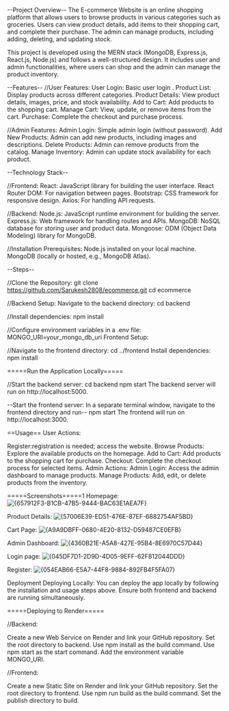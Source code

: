 --Project Overview--
The E-commerce Website is an online shopping platform that allows users to browse products in various categories such as groceries. 
Users can view product details, add items to their shopping cart, and complete their purchase. The admin can manage products, including adding, deleting, and updating stock.

This project is developed using the MERN stack (MongoDB, Express.js, React.js, Node.js) and follows a well-structured design.
It includes user and admin functionalities, where users can shop and the admin can manage the product inventory.

--Features--
//User Features:
User Login: Basic user login .
Product List: Display products across different categories.
Product Details: View product details, images, price, and stock availability.
Add to Cart: Add products to the shopping cart.
Manage Cart: View, update, or remove items from the cart.
Purchase: Complete the checkout and purchase process.

//Admin Features:
Admin Login: Simple admin login (without password).
Add New Products: Admin can add new products, including images and descriptions.
Delete Products: Admin can remove products from the catalog.
Manage Inventory: Admin can update stock availability for each product.

--Technology Stack--

//Frontend:
React: JavaScript library for building the user interface.
React Router DOM: For navigation between pages.
Bootstrap: CSS framework for responsive design.
Axios: For handling API requests.

//Backend:
Node.js: JavaScript runtime environment for building the server.
Express.js: Web framework for handling routes and APIs.
MongoDB: NoSQL database for storing user and product data.
Mongoose: ODM (Object Data Modeling) library for MongoDB.

//Installation
Prerequisites:
Node.js installed on your local machine.
MongoDB (locally or hosted, e.g., MongoDB Atlas).

--Steps--

//Clone the Repository:
git clone https://github.com/Sarukesh2808/ecommerce.git
cd ecommerce

//Backend Setup:
Navigate to the backend directory:
cd backend

//Install dependencies:
npm install

//Configure environment variables in a .env file:
MONGO_URI=your_mongo_db_uri
Frontend Setup:

//Navigate to the frontend directory:
cd ../frontend
Install dependencies:
npm install

=====Run the Application Locally=====

//Start the backend server:
cd backend
npm start
The backend server will run on http://localhost:5000.

--Start the frontend server: In a separate terminal window, navigate to the frontend directory and run--
npm start
The frontend will run on http://localhost:3000.

==Usage==
User Actions:

Register:registration is needed;  access the website.
Browse Products: Explore the available products on the homepage.
Add to Cart: Add products to the shopping cart for purchase.
Checkout: Complete the checkout process for selected items.
Admin Actions:
Admin Login: Access the admin dashboard to manage products.
Manage Products: Add, edit, or delete products from the inventory.

=====Screenshots=====1
Homepage:
![{657912F3-B1CB-47B5-9444-BAC63E1AEA7F}](https://github.com/user-attachments/assets/1baeb26f-0023-46bb-8c9f-ae9548c17a70)


Product Details: 
![{57006E39-ED51-476E-87EF-6882754AF5BD}](https://github.com/user-attachments/assets/480a9cfe-5ff9-4eed-b44b-b6520ad206b6)


Cart Page: 
![{A9A9DBFF-0680-4E20-8132-D59487CE0EFB}](https://github.com/user-attachments/assets/660bbcdd-e20d-4aea-88a8-3647a8ccd779)


Admin Dashboard: 
![{4360B21E-A5A8-427E-95B4-8E6970C57D44}](https://github.com/user-attachments/assets/184105da-63a6-4036-b84c-1f2bcb198ac7)

Login page:
![{045DF7D1-2D9D-4D05-9EFF-62F812044DDD}](https://github.com/user-attachments/assets/10fb8a57-d860-4806-8d07-3d9ff2f713a3)

Register:
![{054EAB66-E5A7-44F8-9884-892FB4F5FA07}](https://github.com/user-attachments/assets/4255d7dc-ac09-4886-9fe1-73916c74bd9c)


Deployment
Deploying Locally:
You can deploy the app locally by following the installation and usage steps above. Ensure both frontend and backend are running simultaneously.

=====Deploying to Render=====

//Backend:

Create a new Web Service on Render and link your GitHub repository.
Set the root directory to backend.
Use npm install as the build command.
Use npm start as the start command.
Add the environment variable MONGO_URI.

//Frontend:

Create a new Static Site on Render and link your GitHub repository.
Set the root directory to frontend.
Use npm run build as the build command.
Set the publish directory to build.
